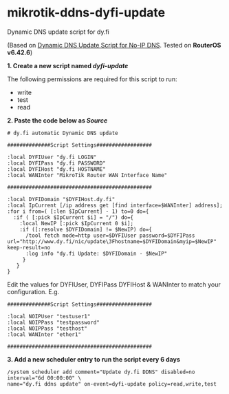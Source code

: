 # mikrotik-ddns-dyfi-update
Dynamic DNS update script for dy.fi

(Based on <a href="https://wiki.mikrotik.com/wiki/Dynamic_DNS_Update_Script_for_No-IP_DNS">Dynamic DNS Update Script for No-IP DNS</a>. Tested on **RouterOS v6.42.6**)

**1. Create a new script named _dyfi-update_**

The following permissions are required for this script to run:
* write
* test
* read

**2. Paste the code below as _Source_**
```
# dy.fi automatic Dynamic DNS update

##############Script Settings##################

:local DYFIUser "dy.fi LOGIN"
:local DYFIPass "dy.fi PASSWORD"
:local DYFIHost "dy.fi HOSTNAME"
:local WANInter "MikroTik Router WAN Interface Name"

###############################################

:local DYFIDomain "$DYFIHost.dy.fi"
:local IpCurrent [/ip address get [find interface=$WANInter] address];
:for i from=( [:len $IpCurrent] - 1) to=0 do={ 
  :if ( [:pick $IpCurrent $i] = "/") do={ 
    :local NewIP [:pick $IpCurrent 0 $i];
    :if ([:resolve $DYFIDomain] != $NewIP) do={
      /tool fetch mode=http user=$DYFIUser password=$DYFIPass url="http://www.dy.fi/nic/update\3Fhostname=$DYFIDomain&myip=$NewIP" keep-result=no
      :log info "dy.fi Update: $DYFIDomain - $NewIP"
     }
   } 
}
```
Edit the values for DYFIUser, DYFIPass DYFIHost & WANInter to match your configuration.
E.g.
```
##############Script Settings##################

:local NOIPUser "testuser1"
:local NOIPPass "testpassword"
:local NOIPPass "testhost"
:local WANInter "ether1"

###############################################
```

**3. Add a new scheduler entry to run the script every 6 days**
```
/system scheduler add comment="Update dy.fi DDNS" disabled=no interval="6d 00:00:00" \
name="dy.fi ddns update" on-event=dyfi-update policy=read,write,test
```
